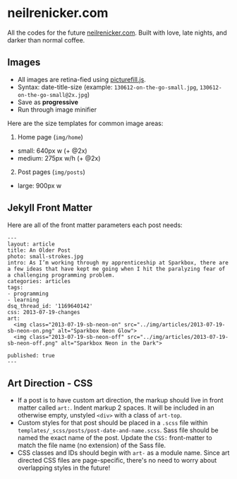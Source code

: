# neilrenicker.com

All the codes for the future [neilrenicker.com](http://neilrenicker.com). Built with love, late nights, and darker than normal coffee.

## Images

* All images are retina-fied using [picturefill.js](https://github.com/scottjehl/picturefill).
* Syntax: date-title-size (example: `130612-on-the-go-small.jpg`, `130612-on-the-go-small@2x.jpg`)
* Save as **progressive**
* Run through image minifier

Here are the size templates for common image areas:

1. Home page (`img/home`)
  * small: 640px w (+ @2x)
  * medium: 275px w/h (+ @2x)
2. Post pages (`img/posts`)
  * large: 900px w

## Jekyll Front Matter

Here are all of the front matter parameters each post needs:

    ---
    layout: article
    title: An Older Post
    photo: small-strokes.jpg
    intro: As I’m working through my apprenticeship at Sparkbox, there are a few ideas that have kept me going when I hit the paralyzing fear of a challenging programming problem.
    categories: articles
    tags:
    - programming
    - learning
    dsq_thread_id: '1169640142'
    css: 2013-07-19-changes
    art:
      <img class="2013-07-19-sb-neon-on" src="../img/articles/2013-07-19-sb-neon-on.png" alt="Sparkbox Neon Glow">
      <img class="2013-07-19-sb-neon-off" src="../img/articles/2013-07-19-sb-neon-off.png" alt="Sparkbox Neon in the Dark">

    published: true
    ---

## Art Direction - CSS

* If a post is to have custom art direction, the markup should live in front matter called `art:`. Indent markup 2 spaces. It will be included in an otherwise empty, unstyled `<div>` with a class of `art-top`.
* Custom styles for that post should be placed in a `.scss` file within `templates/_scss/posts/post-date-and-name.scss`. Sass file should be named the exact name of the post. Update the `CSS:` front-matter to match the file name (no extension) of the Sass file.
* CSS classes and IDs should begin with `art-` as a module name. Since art directed CSS files are page-specific, there's no need to worry about overlapping styles in the future!